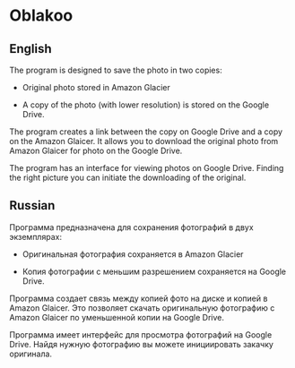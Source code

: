 # Oblakoo #

## English ##

The program is designed to save the photo in two copies:

* Original photo stored in Amazon Glacier

* A copy of the photo (with lower resolution) is stored on the Google Drive.

The program creates a link between the copy on Google Drive and a copy on the Amazon Glaicer. It allows you to download the original photo from Amazon Glaicer for photo on the Google Drive.

The program has an interface for viewing photos on Google Drive. Finding the right picture you can initiate the downloading of the original.

## Russian ##

Программа предназначена для сохранения фотографий в двух экземплярах:

* Оригинальная фотография сохраняется в Amazon Glacier

* Копия фотографии с меньшим разрешением сохраняется на Google Drive.

Программа создает связь между копией фото на диске и копией в Amazon Glaicer. Это позволяет скачать оригинальную фотографию с Amazon Glaicer по уменьшенной копии на Google Drive.

Программа имеет интерфейс для просмотра фотографий на Google Drive. Найдя нужную фотографию вы можете инициировать закачку оригинала.
